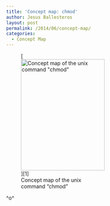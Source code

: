 ```yaml
---
title: 'Concept map: chmod'
author: Jesus Ballesteros
layout: post
permalink: /2014/06/concept-map/
categories:
  - Concept Map
---
```

<figure id="attachment_7738" style="width: 226px;" class="wp-caption alignnone">[<img class="size-medium wp-image-7738" alt="Concept map  of the unix command &quot;chmod&quot;" src="http://teaching.software-carpentry.org/wp-content/uploads/2014/06/IMG_0580_16366-e1403061822822-226x300.jpg" width="226" height="300" />][1]<figcaption class="wp-caption-text">Concept map of the unix command &#8220;chmod&#8221;</figcaption></figure> 
^o^

 [1]: http://teaching.software-carpentry.org/wp-content/uploads/2014/06/IMG_0580_16366-e1403061822822.jpg